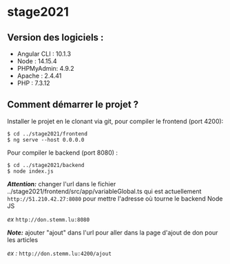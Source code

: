 # stage2021

## Version des logiciels :

* Angular CLI : 10.1.3
* Node : 14.15.4
* PHPMyAdmin: 4.9.2
* Apache : 2.4.41
* PHP : 7.3.12

## Comment démarrer le projet ?

Installer le projet en le clonant via git, pour compiler le frontend (port 4200):

```
$ cd ../stage2021/frontend
$ ng serve --host 0.0.0.0
```

Pour compiler le backend (port 8080) :

```
$ cd ../stage2021/backend
$ node index.js
```

**_Attention:_**  changer l'url dans le fichier ../stage2021/frontend/src/app/variableGlobal.ts qui est actuellement ```http://51.210.42.27:8080``` pour mettre l'adresse où tourne le backend Node JS

_ex_ ```http://don.stemm.lu:8080```

**_Note:_** ajouter "ajout" dans l'url pour aller dans la page d'ajout de don pour les articles 

_ex :_ ```http://don.stemm.lu:4200/ajout```
